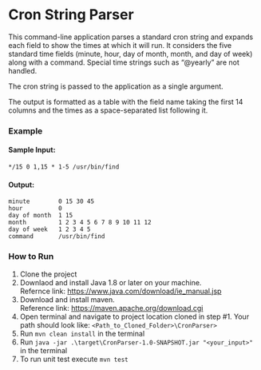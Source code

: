 # Cron String Parser

This command-line application parses a standard cron string and expands each field to show the times at which it will run. 
It considers the five standard time fields (minute, hour, day of month, month, and day of week) along with a command. 
Special time strings such as “@yearly” are not handled.

The cron string is passed to the application as a single argument.

The output is formatted as a table with the field name taking the first 14 columns and
the times as a space-separated list following it.

### Example
#### Sample Input: 
`*/15 0 1,15 * 1-5 /usr/bin/find`
#### Output:
```
minute        0 15 30 45
hour          0  
day of month  1 15  
month         1 2 3 4 5 6 7 8 9 10 11 12  
day of week   1 2 3 4 5  
command       /usr/bin/find
```

### How to Run
1. Clone the project
2. Downlaod and install Java 1.8 or later on your machine. 
   <br>Refernce link: https://www.java.com/download/ie_manual.jsp
3. Download and install maven.
   <br>Reference link: https://maven.apache.org/download.cgi
4. Open terminal and navigate to project location cloned in step #1. Your path should look like: `<Path_to_Cloned_Folder>\CronParser>`
5. Run `mvn clean install` in the terminal
6. Run `java -jar .\target\CronParser-1.0-SNAPSHOT.jar "<your_input>"` in the terminal
7. To run unit test execute `mvn test`






